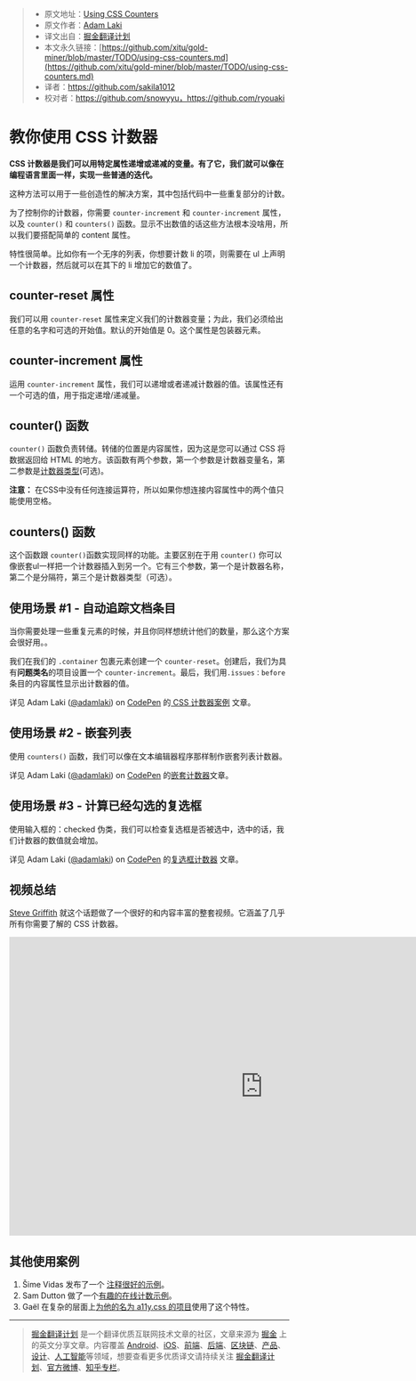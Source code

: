 > * 原文地址：[Using CSS Counters](https://pineco.de/using-css-counters/)
> * 原文作者：[Adam Laki](https://pineco.de/author/laki/)
> * 译文出自：[掘金翻译计划](https://github.com/xitu/gold-miner)
> * 本文永久链接：[https://github.com/xitu/gold-miner/blob/master/TODO/using-css-counters.md](https://github.com/xitu/gold-miner/blob/master/TODO/using-css-counters.md)
> * 译者：https://github.com/sakila1012
> * 校对者：https://github.com/snowyyu，https://github.com/ryouaki

# 教你使用 CSS 计数器

**CSS 计数器是我们可以用特定属性递增或递减的变量。有了它，我们就可以像在编程语言里面一样，实现一些普通的迭代。**

这种方法可以用于一些创造性的解决方案，其中包括代码中一些重复部分的计数。

为了控制你的计数器，你需要 `counter-increment` 和 `counter-increment` 属性，以及 `counter()` 和 `counters()` 函数。显示不出数值的话这些方法根本没啥用，所以我们要搭配简单的 content 属性。

特性很简单。比如你有一个无序的列表，你想要计数 li 的项，则需要在 ul 上声明一个计数器，然后就可以在其下的 li 增加它的数值了。

## counter-reset 属性

我们可以用 `counter-reset` 属性来定义我们的计数器变量；为此，我们必须给出任意的名字和可选的开始值。默认的开始值是 0。这个属性是包装器元素。

## counter-increment 属性

运用 `counter-increment` 属性，我们可以递增或者递减计数器的值。该属性还有一个可选的值，用于指定递增/递减量。

## counter() 函数

`counter()` 函数负责转储。转储的位置是内容属性，因为这是您可以通过 CSS 将数据返回给 HTML 的地方。该函数有两个参数，第一个参数是计数器变量名，第二参数是[计数器类型](https://drafts.csswg.org/css-counter-styles-3/#typedef-counter-style)(可选)。

**注意：** 在CSS中没有任何连接运算符，所以如果你想连接内容属性中的两个值只能使用空格。

## counters() 函数

这个函数跟 `counter()`函数实现同样的功能。主要区别在于用 `counter()` 你可以像嵌套ul一样把一个计数器插入到另一个。它有三个参数，第一个是计数器名称，第二个是分隔符，第三个是计数器类型（可选）。

## 使用场景 #1 - 自动追踪文档条目
当你需要处理一些重复元素的时候，并且你同样想统计他们的数量，那么这个方案会很好用。。

我们在我们的 `.container` 包裹元素创建一个 `counter-reset`。创建后，我们为具有**问题类名**的项目设置一个 `counter-increment`。最后，我们用`.issues：before` 条目的内容属性显示出计数器的值。

详见 Adam Laki ([@adamlaki](https://codepen.io/adamlaki)) on [CodePen](https://codepen.io) 的[ CSS 计数器案例](https://codepen.io/adamlaki/pen/RrKBpJ/) 文章。

## 使用场景 #2 - 嵌套列表

使用 `counters()` 函数，我们可以像在文本编辑器程序那样制作嵌套列表计数器。

详见 Adam Laki ([@adamlaki](https://codepen.io/adamlaki)) on [CodePen](https://codepen.io) 的[嵌套计数器](https://codepen.io/adamlaki/pen/a1907874b8b6eb2395cf0af7742e8f9d/)文章。

## 使用场景 #3 - 计算已经勾选的复选框

使用输入框的：checked 伪类，我们可以检查复选框是否被选中，选中的话，我们计数器的数值就会增加。

详见 Adam Laki ([@adamlaki](https://codepen.io/adamlaki)) on [CodePen](https://codepen.io) 的[复选框计数器](https://codepen.io/adamlaki/pen/RrKBpJ/) 文章。

## 视频总结

[Steve Griffith](https://www.youtube.com/channel/UCTBGXCJHORQjivtgtMsmkAQ) 就这个话题做了一个很好的和内容丰富的整套视频。它涵盖了几乎所有你需要了解的 CSS 计数器。

<iframe width="911" height="537" src="https://www.youtube.com/embed/TJR7qGCOjTk" frameborder="0" allow="autoplay; encrypted-media" allowfullscreen></iframe>

## 其他使用案例

1. Šime Vidas 发布了一个 [注释很好的示例](https://codepen.io/simevidas/pen/xpbLmV?editors=0100)。
2. Sam Dutton 做了一个[有趣的在线计数示例](https://codepen.io/samdutton/pen/xpGxbY)。
3. Gaël 在复杂的层面上[为他的名为 a11y.css 的项目](http://ffoodd.github.io/a11y.css/errors.html)使用了这个特性。

---

> [掘金翻译计划](https://github.com/xitu/gold-miner) 是一个翻译优质互联网技术文章的社区，文章来源为 [掘金](https://juejin.im) 上的英文分享文章。内容覆盖 [Android](https://github.com/xitu/gold-miner#android)、[iOS](https://github.com/xitu/gold-miner#ios)、[前端](https://github.com/xitu/gold-miner#前端)、[后端](https://github.com/xitu/gold-miner#后端)、[区块链](https://github.com/xitu/gold-miner#区块链)、[产品](https://github.com/xitu/gold-miner#产品)、[设计](https://github.com/xitu/gold-miner#设计)、[人工智能](https://github.com/xitu/gold-miner#人工智能)等领域，想要查看更多优质译文请持续关注 [掘金翻译计划](https://github.com/xitu/gold-miner)、[官方微博](http://weibo.com/juejinfanyi)、[知乎专栏](https://zhuanlan.zhihu.com/juejinfanyi)。
